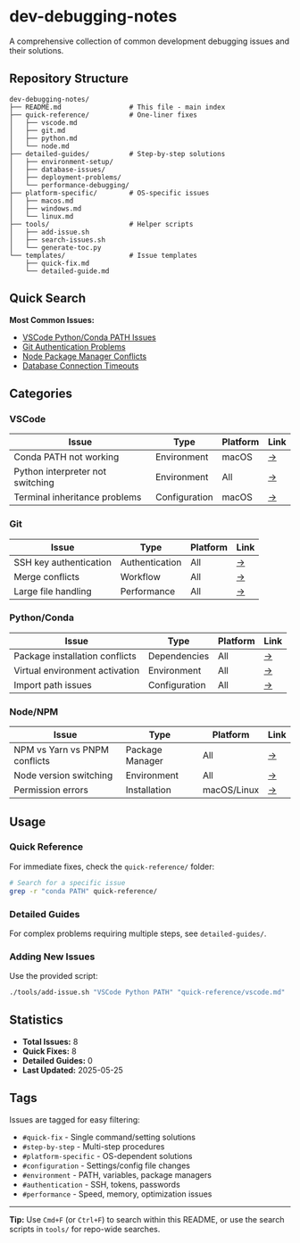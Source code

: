 # dev-debugging-notes

A comprehensive collection of common development debugging issues and their solutions.

## Repository Structure

```
dev-debugging-notes/
├── README.md                 # This file - main index
├── quick-reference/          # One-liner fixes
│   ├── vscode.md
│   ├── git.md
│   ├── python.md
│   └── node.md
├── detailed-guides/          # Step-by-step solutions
│   ├── environment-setup/
│   ├── database-issues/
│   ├── deployment-problems/
│   └── performance-debugging/
├── platform-specific/        # OS-specific issues
│   ├── macos.md
│   ├── windows.md
│   └── linux.md
├── tools/                    # Helper scripts
│   ├── add-issue.sh
│   ├── search-issues.sh
│   └── generate-toc.py
└── templates/                # Issue templates
    ├── quick-fix.md
    └── detailed-guide.md
```

## Quick Search

**Most Common Issues:**
- [VSCode Python/Conda PATH Issues](#vscode)
- [Git Authentication Problems](#git)
- [Node Package Manager Conflicts](#node)
- [Database Connection Timeouts](#database)

## Categories

### VSCode
| Issue | Type | Platform | Link |
|-------|------|----------|------|
| Conda PATH not working | Environment | macOS | [→](quick-reference/vscode.md#conda-path-issue) |
| Python interpreter not switching | Environment | All | [→](quick-reference/vscode.md#python-interpreter) |
| Terminal inheritance problems | Configuration | macOS | [→](quick-reference/vscode.md#terminal-inheritance) |

### Git
| Issue | Type | Platform | Link |
|-------|------|----------|------|
| SSH key authentication | Authentication | All | [→](quick-reference/git.md#ssh-auth) |
| Merge conflicts | Workflow | All | [→](quick-reference/git.md#merge-conflicts) |
| Large file handling | Performance | All | [→](detailed-guides/git-lfs.md) |

### Python/Conda
| Issue | Type | Platform | Link |
|-------|------|----------|------|
| Package installation conflicts | Dependencies | All | [→](quick-reference/python.md#package-conflicts) |
| Virtual environment activation | Environment | All | [→](quick-reference/python.md#venv-activation) |
| Import path issues | Configuration | All | [→](quick-reference/python.md#import-paths) |

### Node/NPM
| Issue | Type | Platform | Link |
|-------|------|----------|------|
| NPM vs Yarn vs PNPM conflicts | Package Manager | All | [→](quick-reference/node.md#package-manager-conflicts) |
| Node version switching | Environment | All | [→](quick-reference/node.md#node-version) |
| Permission errors | Installation | macOS/Linux | [→](quick-reference/node.md#permissions) |

## Usage

### Quick Reference
For immediate fixes, check the `quick-reference/` folder:
```bash
# Search for a specific issue
grep -r "conda PATH" quick-reference/
```

### Detailed Guides
For complex problems requiring multiple steps, see `detailed-guides/`.

### Adding New Issues
Use the provided script:
```bash
./tools/add-issue.sh "VSCode Python PATH" "quick-reference/vscode.md"
```

## Statistics

- **Total Issues:** 8
- **Quick Fixes:** 8
- **Detailed Guides:** 0
- **Last Updated:** 2025-05-25

## Tags

Issues are tagged for easy filtering:
- `#quick-fix` - Single command/setting solutions
- `#step-by-step` - Multi-step procedures  
- `#platform-specific` - OS-dependent solutions
- `#configuration` - Settings/config file changes
- `#environment` - PATH, variables, package managers
- `#authentication` - SSH, tokens, passwords
- `#performance` - Speed, memory, optimization issues

---

**Tip:** Use `Cmd+F` (or `Ctrl+F`) to search within this README, or use the search scripts in `tools/` for repo-wide searches.